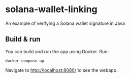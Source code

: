 # solana-wallet-linking
An example of verifying a Solana wallet signature in Java

## Build & run

You can build and run the app using Docker. Run:
```shell
docker-compose up
```
Navigate to [ http://localhost:8080/](http://localhost:8080/) to see the webapp.

